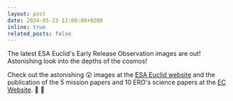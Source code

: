 ```yaml
---
layout: post
date: 2024-05-23 12:00:00+0200
inline: true
related_posts: false
---
```


The latest ESA Euclid's Early Release Observation images are out! Astonishing look into the depths of the cosmos! 

Check out the astonishing :astonished: images at the [ESA Euclid website](https://www.esa.int/Science_Exploration/Space_Science/Euclid/ESA_s_Euclid_celebrates_first_science_with_sparkling_cosmic_views)
and the publication of the 5 mission papers and 10 ERO's science papers at the [EC Website](https://www.euclid-ec.org/public/press-releases/first-science-results-and-exclusive-ero-data/). :dizzy: :stars:
